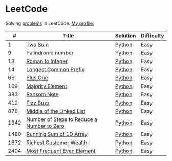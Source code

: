 # LeetCode

Solving [problems](https://leetcode.com/problemset/all/) in LeetCode. [My profile.](https://leetcode.com/lesskop/)

| #    | Title                                                                                                                   | Solution                                            | Difficulty |
|------|-------------------------------------------------------------------------------------------------------------------------|-----------------------------------------------------|------------|
| 1    | [Two Sum](https://leetcode.com/problems/two-sum/)                                                                       | [Python](python/1_two_sum.py)                       | Easy       |
| 9    | [Palindrome number](https://leetcode.com/problems/palindrome-number/)                                                   | [Python](python/9_palindrome_number.py)             | Easy       |
| 13   | [Roman to Integer](https://leetcode.com/problems/roman-to-integer/)                                                     | [Python](python/13_roman_to_integer.py)             | Easy       |
| 14   | [Longest Common Prefix](https://leetcode.com/problems/longest-common-prefix/)                                           | [Python](python/14_longest_common_prefix.py)        | Easy       |
| 66   | [Plus One](https://leetcode.com/problems/plus-one/)                                                                     | [Python](python/66_plus_one.py)                     | Easy       | 
| 169  | [Majority Element](https://leetcode.com/problems/majority-element/)                                                     | [Python](python/169_majority_element.py)            | Easy       |
| 383  | [Ransom Note](https://leetcode.com/problems/ransom-note/)                                                               | [Python](python/1480_running_sum.py)                | Easy       |
| 412  | [Fizz Buzz](https://leetcode.com/problems/fizz-buzz/)                                                                   | [Python](python/412_fizz_buzz.py)                   | Easy       |
| 876  | [Middle of the Linked List](https://leetcode.com/problems/middle-of-the-linked-list/)                                   | [Python](python/876_middle_of_linked_list.py)       | Easy       |
| 1342 | [Number of Steps to Reduce a Number to Zero](https://leetcode.com/problems/number-of-steps-to-reduce-a-number-to-zero/) | [Python](python/1342_reduce_to_zero.py)             | Easy       |
| 1480 | [Running Sum of 1D Array](https://leetcode.com/problems/running-sum-of-1d-array/)                                       | [Python](python/1480_running_sum.py)                | Easy       |
| 1672 | [Richest Customer Wealth](https://leetcode.com/problems/richest-customer-wealth/)                                       | [Python](python/1672_richest_customer_wealth.py)    | Easy       |
| 2404 | [Most Frequent Even Element](https://leetcode.com/problems/most-frequent-even-element/)                                 | [Python](python/2404_most_frequent_even_element.py) | Easy       |
